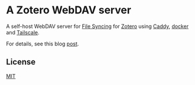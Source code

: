 # A Zotero WebDAV server

A self-host WebDAV server for [File Syncing](https://www.zotero.org/support/sync) for [Zotero](https://www.zotero.org/) using [Caddy](https://github.com/caddyserver/caddy), [docker](https://www.docker.com/) and [Tailscale](https://tailscale.com/).

For details, see this blog [post](https://ricklan.net/blog/2025/07/self-host-file-syncing-for-zotero-using-webdav/).

## License

[MIT](LICENSE)
